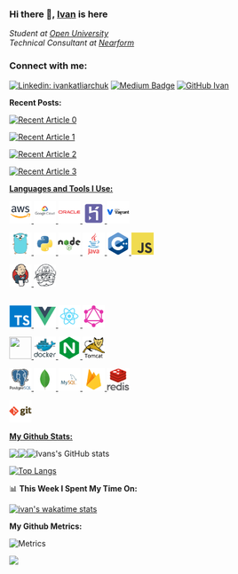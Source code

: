 ### Hi there 👋, [Ivan][website] is here

<p>
<em>Student at  <a href="https://www.open.ac.uk">Open University</a>
</br>Technical Consultant at <a href="https://www.nearform.com">Nearform</a>
</em></p>

### Connect with me:

[![Linkedin: ivankatliarchuk](https://img.shields.io/badge/-ivankatliarchuk-blue?style=flat-square&logo=Linkedin&logoColor=white&link=https://www.linkedin.com/in/ivankatliarchuk/)][linkedin]
[![Medium Badge](https://badgen.net/badge/icon/medium?icon=medium&label&color=green)][medium]
[![GitHub Ivan](https://img.shields.io/github/followers/ivankatliarchuk?label=follow&style=social)][github]

**Recent Posts:**

 <a target="_blank" href="https://github-readme-medium-recent-article.vercel.app/medium/@ivan.katliarchuk/0"><img src="https://github-readme-medium-recent-article.vercel.app/medium/@ivan.katliarchuk/0" alt="Recent Article 0">

<a target="_blank" href="https://github-readme-medium-recent-article.vercel.app/medium/@ivan.katliarchuk/1"><img src="https://github-readme-medium-recent-article.vercel.app/medium/@ivan.katliarchuk/1" alt="Recent Article 1">

<a target="_blank" href="https://github-readme-medium-recent-article.vercel.app/medium/@ivan.katliarchuk/2"><img src="https://github-readme-medium-recent-article.vercel.app/medium/@ivan.katliarchuk/2" alt="Recent Article 2">

<a target="_blank" href="https://github-readme-medium-recent-article.vercel.app/medium/@ivan.katliarchuk/3"><img src="https://github-readme-medium-recent-article.vercel.app/medium/@ivan.katliarchuk/3" alt="Recent Article 3">

**Languages and Tools I Use:**

<!--  platforms -->
<code><img width="40" height="40" src="https://raw.githubusercontent.com/github/explore/80688e429a7d4ef2fca1e82350fe8e3517d3494d/topics/aws/aws.png"></code>
<code><img width="40" height="40" src="https://raw.githubusercontent.com/devicons/devicon/master/icons/googlecloud/googlecloud-original-wordmark.svg"></code>
<code><img width="40" height="40" src="https://raw.githubusercontent.com/devicons/devicon/master/icons/oracle/oracle-original.svg"></code>
<code><img width="40" height="35" src="https://raw.githubusercontent.com/devicons/devicon/master/icons/heroku/heroku-plain.svg"/></code>
<code><img width="40" height="40" src="https://raw.githubusercontent.com/devicons/devicon/master/icons/vagrant/vagrant-original-wordmark.svg"></code>
<!--  languages -->
<code><img width="40" height="40" src="https://raw.githubusercontent.com/devicons/devicon/master/icons/go/go-original.svg"></code>
<code><img width="40" height="40" src="https://raw.githubusercontent.com/github/explore/80688e429a7d4ef2fca1e82350fe8e3517d3494d/topics/python/python.png"></code>
<code><img width="40" height="40" src="https://raw.githubusercontent.com/devicons/devicon/master/icons/nodejs/nodejs-original-wordmark.svg"></code>
<code><img width="40" height="40" src="https://raw.githubusercontent.com/devicons/devicon/master/icons/java/java-original-wordmark.svg"/></code>
<code><img width="40" height="40" src="https://raw.githubusercontent.com/github/explore/80688e429a7d4ef2fca1e82350fe8e3517d3494d/topics/cpp/cpp.png"></code>
<code><img width="40" height="40" src="https://raw.githubusercontent.com/github/explore/80688e429a7d4ef2fca1e82350fe8e3517d3494d/topics/javascript/javascript.png"></code>
<!--  ci systems -->
<code></code>
<code><img width="40" height="40" src="https://raw.githubusercontent.com/devicons/devicon/master/icons/jenkins/jenkins-original.svg"></code>
<code><img width="40" height="40" src="https://raw.githubusercontent.com/devicons/devicon/master/icons/travis/travis-plain.svg"></code>
<!-- frameworks  -->
<code> <img width="40" height="40" src="https://raw.githubusercontent.com/devicons/devicon/master/icons/typescript/typescript-original.svg"/></code>
<code><img width="40" height="40" src="https://raw.githubusercontent.com/github/explore/80688e429a7d4ef2fca1e82350fe8e3517d3494d/topics/vue/vue.png"></code>
<code><img width="40" height="40" src="https://raw.githubusercontent.com/github/explore/80688e429a7d4ef2fca1e82350fe8e3517d3494d/topics/react/react.png"></code>
<code><img width="40" height="40" src="https://raw.githubusercontent.com/github/explore/5c058a388828bb5fde0bcafd4bc867b5bb3f26f3/topics/graphql/graphql.png"></code>
<!-- infrastructure -->
<code></code>
<code><img width="40" height="40" src="https://www.vectorlogo.zone/logos/kubernetes/kubernetes-icon.svg"></code>
<code><img width="40" height="40" src="https://raw.githubusercontent.com/devicons/devicon/master/icons/docker/docker-original-wordmark.svg"/></code>
<code><img width="40" height="40" src="https://raw.githubusercontent.com/devicons/devicon/master/icons/nginx/nginx-original.svg"/></code>
<code><img width="40" height="40" src="https://raw.githubusercontent.com/devicons/devicon/master/icons/tomcat/tomcat-original-wordmark.svg"/></code>

<!--  databases -->
<code><img width="40" height="40" src="https://raw.githubusercontent.com/devicons/devicon/master/icons/postgresql/postgresql-original-wordmark.svg"/></code>
<code><img width="40" height="40" src="https://raw.githubusercontent.com/devicons/devicon/master/icons/mongodb/mongodb-original.svg"/></code>
<code><img width="40" height="40" src="https://raw.githubusercontent.com/github/explore/80688e429a7d4ef2fca1e82350fe8e3517d3494d/topics/mysql/mysql.png"></code>
<code><img width="40" height="40" src="https://raw.githubusercontent.com/github/explore/80688e429a7d4ef2fca1e82350fe8e3517d3494d/topics/firebase/firebase.png"></code>
<code><img width="40" height="40"  src="https://raw.githubusercontent.com/devicons/devicon/master/icons/redis/redis-original-wordmark.svg"/></code>
<!--  -->
<code><img  width="40" height="40" src="https://raw.githubusercontent.com/github/explore/80688e429a7d4ef2fca1e82350fe8e3517d3494d/topics/git/git.png"></code>

**My Github Stats:**

<a href="https://ivankatliarchuk.github.io/">
<img align="left" src="https://github-readme-stats.vercel.app/api?username=ivankatliarchuk&count_private=true&show_icons=true&include_all_commits=true&custom_title=stats&hide_border=true" />
</a>
<a href="https://ivankatliarchuk.github.io/">
<img align="left" src="https://github-readme-stats.vercel.app/api/top-langs/?username=ivankatliarchuk&layout=compact&hide_border=true&langs_count=10" />
</a>

![Ivans's GitHub stats](https://github-readme-stats.vercel.app/api?username=ivankatliarchuk&count_private=true&show_icons=true&include_all_commits=true&custom_title=stats&hide_border=true)

[![Top Langs](https://github-readme-stats.vercel.app/api/top-langs/?username=ivankatliarchuk&layout=compact&hide_border=true&langs_count=10)](https://github-readme-stats.vercel.app/api/top-langs/?username=ivankatliachuk)

📊 **This Week I Spent My Time On:**

[![ivan's wakatime stats](https://github-readme-stats.vercel.app/api/wakatime?username=ivankatliarchuk)](https://github-readme-stats.vercel.app/api/wakatime?username=ivankatliarchuk)

**My Github Metrics:**

![Metrics](https://metrics.lecoq.io/ivankatliarchuk?template=classic&repositories=500&base.header=0&activity=1&stars=1&followup=1&gists=1&activity.limit=5&activity.days=14&activity.filter=all&activity.visibility=all&activity.timestamps=false&stars.limit=4&config.timezone=Europe%2FLondon)

![](https://visitor-badge.glitch.me/badge?page_id=ivankatliarchuk.ivankatliarchuk)

<!--END_SECTION:waka-->

<!--
**ivankatliarchuk/ivankatliarchuk** is a ✨ _special_ ✨ repository because its `README.md` (this file) appears on your GitHub profile.

Here are some ideas to get you started:

- 🔭 I’m currently working on ...
- 🌱 I’m currently learning ...
- 👯 I’m looking to collaborate on ...
- 🤔 I’m looking for help with ...
- 💬 Ask me about ...
- 📫 How to reach me: ...
- 😄 Pronouns: ...
- ⚡ Fun fact: ...
-->

[website]: http://ivankaliarchuk.github.io/
[medium]: https://medium.com/@ivan.katliarchuk/
[linkedin]: https://www.linkedin.com/in/ivankatliarchuk/
[github]: https://github.com/ivankatliarchuk